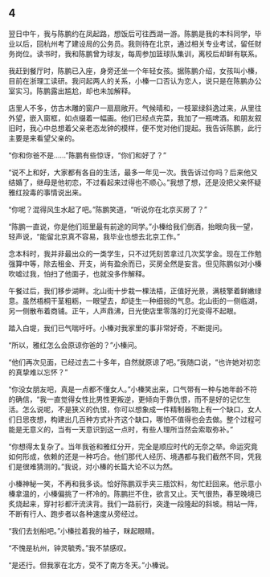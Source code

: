    

## 4

翌日中午，我与陈鹏约在凤起路，想饭后可往西湖一游。陈鹏是我的本科同学，毕业以后，回杭州考了建设局的公务员。我则待在北京，通过相关专业考试，留任财务岗位。读书时，我和陈鹏曾为球友，每周参加篮球队集训，离校后却鲜有联系。

我赶到餐厅时，陈鹏已入座，身旁还坐一个年轻女孩。据陈鹏介绍，女孩叫小榛，目前在浙理工读研。我问起两人的关系，小榛一口否认为恋人，说只是在陈鹏办公室实习。陈鹏露出尴尬，却也未加解释。

店里人不多，仿古木雕的窗户一扇扇敞开。气候晴和，一枝翠绿斜逸过来，从里往外望，嵌入窗框，如点缀着一幅画。他们已经点完菜，我加了一瓶啤酒。和朋友叙旧时，我心中总想着父亲老态龙钟的模样，便不觉对他们提起。我告诉陈鹏，此行主要是来看望父亲的。

“你和你爸不是……”陈鹏有些惊讶，“你们和好了？”

“说不上和好，大家都有各自的生活，最多一年见一次。我告诉过你吗？后来他又结婚了，继母是他初恋，不过看起来过得也不顺心。”我想了想，还是没把父亲怀疑雅红投毒的事情说出来。

“你呢？混得风生水起了吧。”陈鹏笑道，“听说你在北京买房了？”

“陈鹏一直说，你是他们班里最有前途的同学。”小榛给我们倒酒，抬眼向我一望，轻声说，“能留北京真不容易，我毕业也想去北京工作。”

念本科时，我并非最出众的一类学生，只不过凭刻苦拿过几次奖学金。现在工作勉强算中等，除去租金、开支，尚有盈余而已，买房全然是妄言。但见陈鹏似对小榛吹嘘过我，怕扫了他面子，也就没多作解释。

午餐过后，我们移步湖畔。北山街十步栽一棵法梧，正值好光景，满枝擎着鲜嫩绿意。虽然梧桐干茎粗粝，一眼望去，却徒生一种细弱的气息。北山街的一侧临湖，另一侧散布着商铺。正午，人声鼎沸，日光使店里零落的灯光变得不起眼。

踏入白堤，我们已气喘吁吁。小榛对我家里的事非常好奇，不断提问。

“所以，雅红怎么会原谅你爸的？”小榛问。

“他们再次见面，已经过去二十多年，自然就原谅了吧。”我随口说，“也许她对初恋的真挚难以忘怀？”

“你没女朋友吧，真是一点都不懂女人。”小榛笑出来，口气带有一种与她年龄不符的确信，“我一直觉得女性比男性更叛逆，更倾向于靠仇恨，而不是好的记忆生活。怎么说呢，不是狭义的仇恨，你可以想象成一件精制器物上有一个缺口，女人们日思夜想，构建出几百种方式补齐这个缺口，哪怕不值得也会去做。整个过程可能是无意义的，当有一天意识到这一点时，有些人理所当然会索取弥补。”

“你想得太复杂了。当年我爸和雅红分开，完全是顺应时代的无奈之举。命运究竟如何形成，依赖的还是一种巧合。他们那代人经历、境遇都与我们截然不同，凭我们是很难猜测的。”我说，对小榛的长篇大论不以为然。

小榛神秘一笑，不再和我多谈。恰好陈鹏双手夹三瓶饮料，匆忙赶回来。他示意小榛拿温的，小榛偏挑了一杯冷的。陈鹏拦不住，欲言又止。天气很热，春至晚境已炙烧起来，穿衬衫都汗流浃背。我们一路前行，突逢一段隆起的斜坡。稍站一阵，不断有行人、跑步者以各种速度从旁经过。

“我们去划船吧。”小榛拉着我的袖子，眯起眼睛。

“不愧是杭州，钟灵毓秀。”我不禁感叹。

“是还行。但我家在北方，受不了南方冬天。”小榛说。
